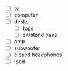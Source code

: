 - [ ] tv
- [ ] computer
- [ ] desks
	- [ ] tops
	- [ ] sit/stand base
- [ ] amp
- [ ] subwoofer
- [ ] closed headphones
- [ ] ipad